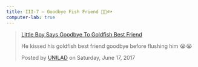 ```yaml
---
title: III-7 — Goodbye Fish Friend 👦🏻🐟
computer-lab: true
---
```



<div class="fb-video" data-href="https://www.facebook.com/uniladmag/videos/2815023748520666/" data-width="500" data-show-text="false"><blockquote cite="https://www.facebook.com/uniladmag/videos/2815023748520666/" class="fb-xfbml-parse-ignore"><a href="https://www.facebook.com/uniladmag/videos/2815023748520666/">Little Boy Says Goodbye To Goldfish Best Friend</a><p>He kissed his goldfish best friend goodbye before flushing him 😭😭</p>Posted by <a href="https://www.facebook.com/uniladmag/">UNILAD</a> on Saturday, June 17, 2017</blockquote></div>
